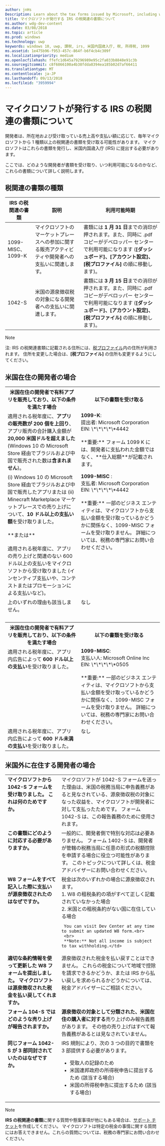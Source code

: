 ```yaml
---
author: jnHs
Description: Learn about the tax forms issued by Microsoft, including who will receive them and when they are made available.
title: マイクロソフトが発行する IRS の税関連の書類について
ms.author: wdg-dev-content
ms.date: 03/08/2018
ms.topic: article
ms.prod: windows
ms.technology: uwp
keywords: windows 10, uwp, 課税, irs, 米国内国歳入庁, 税, 所得税, 1099
ms.assetid: 1e475b96-f953-457c-864f-b6f4cb4c309f
ms.localizationpriority: medium
ms.openlocfilehash: ffefc1d645a79296989e95c2fa033b8848e91c3b
ms.sourcegitcommit: c8f6866100a4b38fdda8394ea185b02d7af66411
ms.translationtype: MT
ms.contentlocale: ja-JP
ms.lasthandoff: 09/13/2018
ms.locfileid: "3959994"
---
```

# <a name="understand-irs-tax-forms-issued-by-microsoft"></a>マイクロソフトが発行する IRS の税関連の書類について

開発者は、所在地および受け取っている売上高や支払い額に応じて、毎年マイクロソフトから 1 種類以上の税関連の書類を受け取る可能性があります。 マイクロソフトはこれらの書類を発行し、米国内国歳入庁 (IRS) に提出する必要があります。

ここでは、どのような開発者が書類を受け取り、いつ利用可能になるのかなど、これらの書類について詳しく説明します。

## <a name="types-of-tax-forms"></a>税関連の書類の種類

| IRS の税関連の書類 | 説明 | 利用可能時期 |
|--------------|-------------|--------------|
|1099-MISC、1099-K | マイクロソフトのマーケットプレースへの参加に関する販売アクティビティや開発者への支払いに関連します。 | 書類には **1 月 31 日**までの消印が押されます。また、同時に .pdf コピーがデベロッパー センターで利用可能になります (**[ダッシュボード]、[アカウント設定]、[税プロファイル]** の順に移動します)。 |
|1042-S | 米国の源泉徴収税の対象になる開発者への支払いに関連します。 | 書類には **3 月 15 日**までの消印が押されます。また、同時に .pdf コピーがデベロッパー センターで利用可能になります (**[ダッシュボード]、[アカウント設定]、[税プロファイル]** の順に移動します)。 |

> [!NOTE]
> 注: IRS の税関連書類に記載される住所には、[税プロファイル](setting-up-your-payout-account-and-tax-forms.md#tax-forms)内の住所が利用されます。 住所を変更した場合は、**[税プロファイル]** の住所も変更するようにしてください。

## <a name="for-developers-located-in-the-united-states"></a>米国在住の開発者の場合

<table>
  <tr>
     <th>米国在住の開発者で有料アプリを販売しており、以下の条件を満たす場合 </th>
     <th> 以下の書類を受け取る</th>
  </tr>
  <tr> 
     <td valign="top">適用される税年度に、<b>アプリの販売数が 200 個を上回り</b>、アプリ販売の合計購入金額が <b>20,000 米国ドルを超えました</b> (Windows 10 の Microsoft Store 経由でブラジルおよび中国で販売された数は<b>含まれません</b>)。</td>
    <td valign="top"><b>1099-K</b>:<br>
提出者: Microsoft Corporation<br>
EIN: \*\*\*\*\*4442<br>
<br>
**重要:** フォーム 1099 K には、開発者に支払われた金額ではなく、**仕入総額**が記載されます。</td>
  </tr>
  <tr> 
     <td valign="top">(i) Windows 10 の Microsoft Store 経由でブラジルおよび中国で販売したアプリまたは (ii) Minecraft Marketplace マーケットプレースでの売り上げについて、<b>10 ドル以上の支払い額</b>を受け取りました。<br>
<br>
**または**<br>
<br>
適用される税年度に、アプリの売り上げと関連のない 600 ドル以上の支払いをマイクロソフトから受け取りました (インセンティブ支払いや、コンテストまたはプロモーションによる支払いなど)。</td>
    <td valign="top"><b>1099-MISC</b> :<br>
支払者: Microsoft Corporation<br>
EIN: \*\*\*\*\*4442<br>
<br>
**重要:** 一部のビジネス エンティティは、マイクロソフトから支払い金額を受け取っているかどうかに関係なく、1099-MISC フォームを受け取りません。  詳細については、税務の専門家にお問い合わせください。</td>
  </tr>
  <tr>
    <td valign="top">上のいずれの理由も該当しません。</td>
    <td valign="top">なし</td>
  </tr>
  <tr>
    <td valign="top">&nbsp;</td>
    <td valign="top">&nbsp;</td>
  </tr>
  <tr>
     <th>米国在住の開発者で有料アプリを販売しており、以下の条件を満たす場合 </th>
     <th> 以下の書類を受け取る</th>
  </tr>
  <tr> 
     <td valign="top">適用される税年度に、アプリ内広告によって <b>600 ドル以上の支払い</b>を受け取りました。</td>
    <td valign="top"><b>1099-MISC</b>:<br>
支払い人: Microsoft Online Inc<br>
EIN: \*\*\*\*\*0505<br>
<br>
**重要:** 一部のビジネス エンティティは、マイクロソフトから支払い金額を受け取っているかどうかに関係なく、1099-MISC フォームを受け取りません。  詳細については、税務の専門家にお問い合わせください。  </td>
  </tr>
  <tr> 
     <td valign="top">適用される税年度に、アプリ内広告によって <b>600 ドル未満の支払い</b>を受け取りました。</td>
     <td valign="top">なし</td>
  </tr>
</table>


## <a name="for-developers-located-outside-of-the-united-states"></a>米国外に在住する開発者の場合

<table>
  <tr>
    <td valign="top"><b>マイクロソフトから 1042-S フォームを受け取りました。 これは何のためですか。</b></td>
    <td valign="top">マイクロソフトが 1042-S フォームを送った理由は、米国の税務当局に申告義務があると見なされている、源泉徴収税の対象になった収益を、マイクロソフトが開発者に対して支払ったためです。  フォーム 1042-S は、この報告義務のために使用されます。</td>
  </tr>
  <tr>
    <td valign="top"><b>この書類にどのように対応する必要がありますか。</b></td>
    <td valign="top">一般的に、開発者側で特別な対応は必要ありません。 フォーム 1402-S は、開発者が管轄の税務当局に任意の形式の税額控除を申請する場合に役立つ可能性があります。  このトピックについて詳しくは、税金アドバイザーにお問い合わせください。</td>
  </tr>
  <tr>
    <td valign="top"><b>W8 フォームをすべて記入した際に支払いが源泉徴収されたのはなぜですか。</b></td>
    <td valign="top">税金は次のいずれかの場合に源泉徴収されます。<br>
     1. W8 の租税条約の項がすべて正しく記載されていなかった場合<br>
     2. 米国との租税条約がない国に在住している場合

     You can visit Dev Center at any time to submit an updated W8 form.<br>
     <br>
     **Note:** Not all income is subject to tax withholding.</td>
  </tr>
  <tr>
    <td valign="top"><b>適切な条約情報を使って更新した W8 フォームを提出しました。 マイクロソフトは源泉徴収された税金を払い戻してくれますか。</b></td>
    <td valign="top">源泉徴収された税金を払い戻すことはできません。 これらの税金について地域で控除を請求できるかどうか、または IRS から払い戻しを求められるかどうかについては、税金アドバイザーにご相談ください。</td>
  </tr>
  <tr>
    <td valign="top"><b>フォーム 104-S ではどのような売り上げが報告されますか。</b></td>
    <td valign="top"><b>源泉徴収の対象として分類された、米国在住の購入者に対する</b>売り上げのみ報告義務があります。  その他の売り上げはすべて報告義務があるとは見なされていません。</td>
  </tr>
  <tr>
    <td valign="top"><b>同じフォーム 1042-S が 3 部同封されていたのはなぜですか。</b></td>
    <td valign="top">IRS 規則により、次の 3 つの目的で書類を 3 部提供する必要があります。
<ul>
<li>受取人の記録のため</li>
<li>米国連邦政府の所得税申告に提出するため (該当する場合)</li>
<li>米国の所得税申告に提出するため (該当する場合)</li>
</ul></td>
  </tr>
</table>


> [!NOTE]
> **IRS の税関連の書類**に関する質問や懸案事項が他にもある場合は、[サポート チケット](http://aka.ms/storesupport)を作成してください。 マイクロソフトは特定の税金の事情に関する質問にはお答えできません。これらの質問については、税務の専門家にお問い合わせください。
